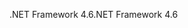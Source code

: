<span data-ttu-id="529e1-101">.NET Framework 4.6</span><span class="sxs-lookup"><span data-stu-id="529e1-101">.NET Framework 4.6</span></span>